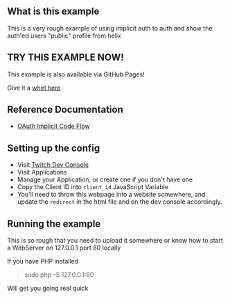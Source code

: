## What is this example

This is a very rough example of using implicit auth to auth and show the auth'ed users "public" profile from helix

## TRY THIS EXAMPLE NOW!

This example is also available via GitHub Pages!

Give it a [whirl here](https://barrycarlyon.github.io/twitch_misc/authentication/implicit_auth/)

## Reference Documentation

- [OAuth Implicit Code Flow](https://dev.twitch.tv/docs/authentication/getting-tokens-oauth#oauth-implicit-code-flow)

## Setting up the config

- Visit [Twitch Dev Console](https://dev.twitch.tv/console/)
- Visit Applications
- Manage your Application, or create one if you don't have one
- Copy the Client ID into `client_id` JavaScript Variable
- You'll need to throw this webpage into a website somewhere, and update the `redirect` in the html file and on the dev console accordingly.

## Running the example

This is so rough that you need to upload it somewhere or know how to start a WebServer on 127.0.0.1 port 80 locally

If you have PHP installed

> sudo php -S 127.0.0.1:80

Will get you going real quick
